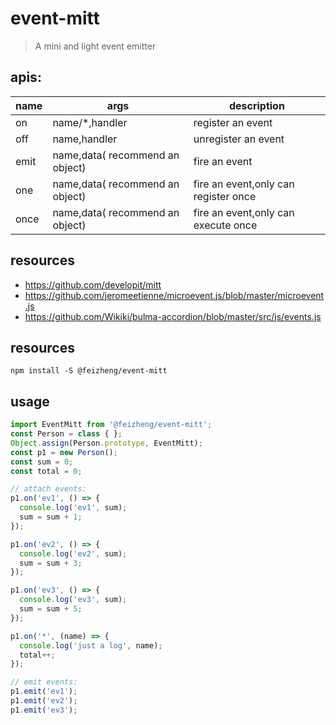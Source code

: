 # event-mitt
> A mini and light event emitter

## apis:
| name | args                            | description                          |
|------|---------------------------------|--------------------------------------|
| on   | name/*,handler                  | register an event                    |
| off  | name,handler                    | unregister an event                  |
| emit | name,data( recommend an object) | fire an event                        |
| one  | name,data( recommend an object) | fire an event,only can register once |
| once | name,data( recommend an object) | fire an event,only can execute once  |

## resources
+ https://github.com/developit/mitt
+ https://github.com/jeromeetienne/microevent.js/blob/master/microevent.js
+ https://github.com/Wikiki/bulma-accordion/blob/master/src/js/events.js

## resources
```shell
npm install -S @feizheng/event-mitt
```

## usage
```js
import EventMitt from '@feizheng/event-mitt';
const Person = class { };
Object.assign(Person.prototype, EventMitt);
const p1 = new Person();
const sum = 0;
const total = 0;

// attach events:
p1.on('ev1', () => {
  console.log('ev1', sum);
  sum = sum + 1;
});

p1.on('ev2', () => {
  console.log('ev2', sum);
  sum = sum + 3;
});

p1.on('ev3', () => {
  console.log('ev3', sum);
  sum = sum + 5;
});

p1.on('*', (name) => {
  console.log('just a log', name);
  total++;
});

// emit events:
p1.emit('ev1');
p1.emit('ev2');
p1.emit('ev3');
```
